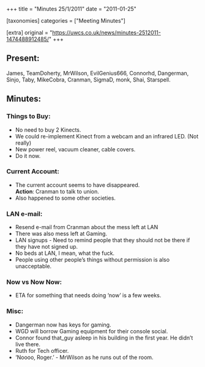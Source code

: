 +++
title = "Minutes 25/1/2011"
date = "2011-01-25"

[taxonomies]
categories = ["Meeting Minutes"]

[extra]
original = "https://uwcs.co.uk/news/minutes-2512011-1474488912485/"
+++

## Present:

James, TeamDoherty, MrWilson, EvilGenius666, Connorhd, Dangerman, Sinjo, Taby, MikeCobra, Cranman, SigmaD, monk, Shai, Starspell.

## Minutes:

### Things to Buy:

  - No need to buy 2 Kinects.
  - We could re-implement Kinect from a webcam and an infrared LED. (Not really)
  - New power reel, vacuum cleaner, cable covers.
  - Do it now.

### Current Account:

  - The current account seems to have disappeared.  
    **Action**: Cranman to talk to union.
  - Also happened to some other societies.

### LAN e-mail:

  - Resend e-mail from Cranman about the mess left at LAN
  - There was also mess left at Gaming.
  - LAN signups - Need to remind people that they should not be there if they have not signed up.
  - No beds at LAN, I mean, what the fuck.
  - People using other people’s things without permission is also unacceptable.

### Now vs Now Now:

  - ETA for something that needs doing ‘now’ is a few weeks.

### Misc:

  - Dangerman now has keys for gaming.
  - WGD will borrow Gaming equipment for their console social.
  - Connor found that\_guy asleep in his building in the first year. He didn’t live there.
  - Ruth for Tech officer.
  - ’Noooo, Roger.’ - MrWilson as he runs out of the room.
